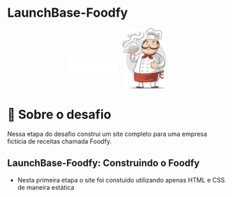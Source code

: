 # LaunchBase-Foodfy

<div align="center">
   <img src="assets/logoB.png" width="110px" style="margin:40px 6px">
   <img src="assets/chef.png" width="100px">
</div>

# 🚀 Sobre o desafio

Nessa etapa do desafio construi um site completo para uma empresa fictícia de receitas chamada Foodfy.

## LaunchBase-Foodfy: Construindo o Foodfy

- Nesta primeira etapa o site foi constuido utilizando apenas HTML e CSS de maneira estática

<br>
